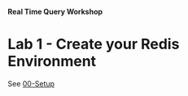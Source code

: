 **Real Time Query Workshop**

# Lab 1 - Create your Redis Environment

See [00-Setup](../../00-Setup/README.md)
